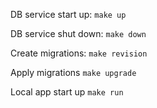 DB service start up: ```make up```

DB service shut down: ```make down```

Create migrations: ```make revision```

Apply migrations ```make upgrade```

Local app start up ```make run```
